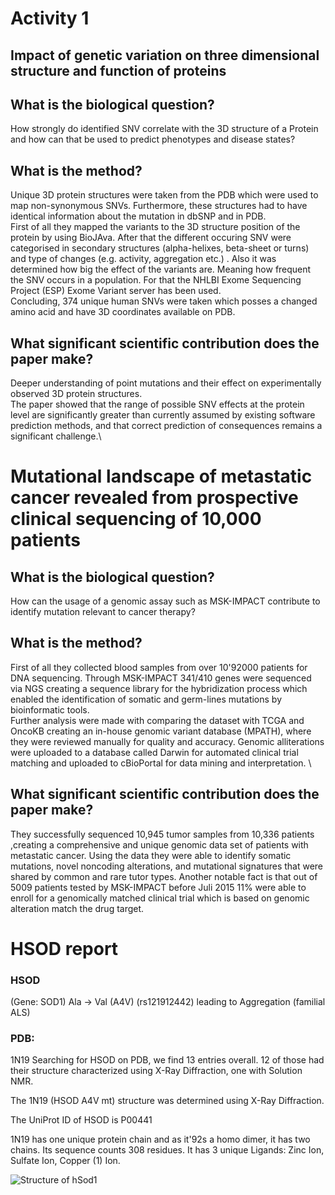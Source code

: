 # Activity 1

## Impact of genetic variation on three dimensional structure and function of proteins

## What is the biological question?

How strongly do identified SNV correlate with the 3D structure of a Protein and how can that be used to predict phenotypes and disease states?

## What is the method?

Unique 3D protein structures were taken from the PDB which were used to map non-synonymous SNVs. Furthermore, these structures had to have identical information about the mutation in dbSNP and in PDB. \
First of all they mapped the variants to the 3D structure position of the protein by using BioJAva. After that the different occuring SNV were categorised in secondary structures (alpha-helixes, beta-sheet or turns) and type of  changes (e.g. activity, aggregation etc.) . Also it was determined how big the effect of the variants are. Meaning how frequent the SNV occurs in a population. For that the NHLBI Exome Sequencing Project (ESP) Exome Variant server has been used. \
Concluding, 374 unique human SNVs were taken which posses a changed amino acid and have 3D coordinates available on PDB.

## What significant scientific contribution does the paper make?

Deeper understanding of point mutations and their effect on experimentally observed 3D protein structures.\
The paper showed that the range of possible SNV effects at the protein level are significantly greater than currently assumed by existing software prediction methods, and that correct prediction of consequences remains a significant challenge.\



# Mutational landscape of metastatic cancer revealed from prospective clinical sequencing of 10,000 patients

## What is the biological question?

How can the usage of a genomic assay such as MSK-IMPACT contribute to identify mutation relevant to cancer therapy?

## What is the method?

First of all they collected blood samples from over 10'92000 patients for DNA sequencing. Through MSK-IMPACT 341/410 genes were sequenced via NGS creating a sequence library for the hybridization process which enabled the identification of somatic and germ-lines mutations by bioinformatic tools. \
Further analysis were made with comparing the dataset with TCGA and OncoKB creating an in-house genomic variant database (MPATH), where they were reviewed manually for quality and accuracy.  Genomic alliterations were uploaded to a database called Darwin for automated clinical trial matching and uploaded to cBioPortal for data mining and interpretation. \

## What significant scientific contribution does the paper make?

They successfully sequenced 10,945 tumor samples from 10,336 patients ,creating a comprehensive and unique genomic data set of patients with metastatic cancer.
Using the data they were able to identify somatic mutations, novel noncoding alterations, and mutational signatures that were shared by common and rare tutor types.
Another notable fact is that out of 5009 patients tested by MSK-IMPACT before Juli 2015 11% were able to enroll for a genomically matched clinical trial which is based on genomic alteration match the drug target.

# HSOD report


### HSOD
(Gene: SOD1) Ala -> Val (A4V) (rs121912442) leading to Aggregation (familial ALS)

### PDB:
1N19
Searching for HSOD on PDB, we find 13 entries overall.
12 of those had their structure characterized using X-Ray Diffraction, one with Solution NMR.

The 1N19 (HSOD A4V mt) structure was determined using X-Ray Diffraction.

The UniProt ID of HSOD is P00441

1N19 has one unique protein chain and as it\'92s a homo dimer, it has two chains. Its sequence counts 308 residues. It has 3 unique Ligands: Zinc Ion, Sulfate Ion, Copper (1) Ion.

![Structure of hSod1](HSOD.png)
